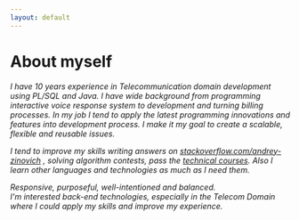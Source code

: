 ```yaml
---
layout: default
---
```


# About myself


<p><i>I have 10 years experience in Telecommunication domain development using PL/SQL and Java.
I have wide background from programming interactive voice response system to development and turning billing processes.
In my job I tend to apply the latest programming innovations and features into development process. 
I make it my goal to create a scalable, flexible and reusable issues.</i></p> 

<p><i>I tend to improve my skills writing answers on 
<a href="https://stackoverflow.com/users/9076166/andrey-zinovich">stackoverflow.com/andrey-zinovich</a>
, solving algorithm contests, pass the <a href="https://endorpfinsplash.github.io/AZhacker.github.io/education.html">technical courses</a>.
Also I learn other languages and technologies as much as I need them. </i></p> 


<p><i>Responsive, purposeful, well-intentioned and balanced. <br>
I'm interested back-end technologies,
especially in the Telecom Domain where I could 
apply my skills and improve my experience. </i></p> 







